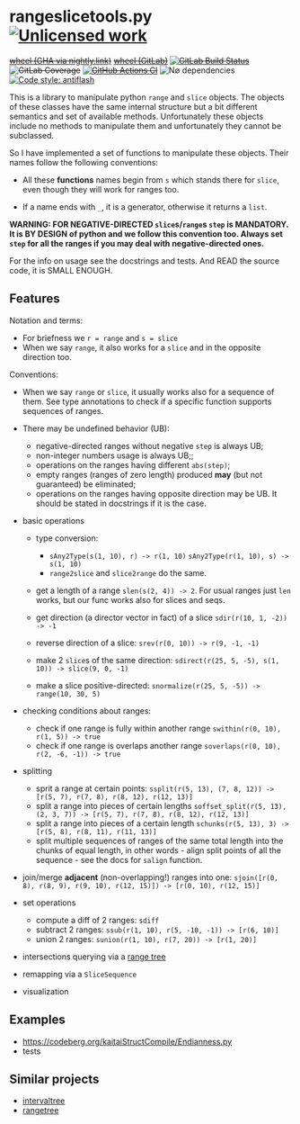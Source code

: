 rangeslicetools.py [![Unlicensed work](https://raw.githubusercontent.com/unlicense/unlicense.org/master/static/favicon.png)](https://unlicense.org/)
==================
~~[wheel (GHA via nightly.link)](https://nightly.link/KOLANICH-libs/rangeslicetools.py/workflows/CI/master/rangeslicetools-0.CI-py3-none-any.whl)~~
~~[wheel (GitLab)](https://gitlab.com/KOLANICH/rangeslicetools.py/-/jobs/artifacts/master/raw/dist/rangeslicetools-0.CI-py3-none-any.whl?job=build)~~
~~[![GitLab Build Status](https://gitlab.com/KOLANICH/rangeslicetools.py/badges/master/pipeline.svg)](https://gitlab.com/KOLANICH/rangeslicetools.py/pipelines/master/latest)~~
~~![GitLab Coverage](https://gitlab.com/KOLANICH/rangeslicetools.py/badges/master/coverage.svg)~~
~~[![GitHub Actions CI](https://github.com/KOLANICH-libs/rangeslicetools.py/workflows/CI/badge.svg)](https://github.com/KOLANICH-libs/rangeslicetools.py/actions/)~~
![N∅ dependencies](https://shields.io/badge/-N%E2%88%85_deps!-0F0)
[![Code style: antiflash](https://img.shields.io/badge/code%20style-antiflash-FFF.svg)](https://github.com/KOLANICH-tools/antiflash.py)

This is a library to manipulate python `range` and `slice` objects. The objects of these classes have the same internal structure but a bit different semantics and set of available methods. Unfortunately these objects include no methods to manipulate them and unfortunately they cannot be subclassed.

So I have implemented a set of functions to manipulate these objects. Their names follow the following conventions:

* All these **functions** names begin from `s` which stands there for `slice`, even though they will work for ranges too.

* If a name ends with `_`, it is a generator, otherwise it returns a `list`.

**WARNING: FOR NEGATIVE-DIRECTED `slice`s/`range`s `step` is MANDATORY. It is BY DESIGN of python and we follow this convention too. Always set `step` for all the ranges if you may deal with negative-directed ones.**

For the info on usage see the docstrings and tests. And READ the source code, it is SMALL ENOUGH.

Features
--------
Notation and terms:

* For briefness we `r = range` and `s = slice`
* When we say `range`, it also works for a `slice` and in the opposite direction too.

Conventions:

* When we say `range` or `slice`, it usually works also for a sequence of them. See type annotations to check if a specific function supports sequences of ranges.
* There may be undefined behavior (UB):

	* negative-directed ranges without negative `step` is always UB;
	* non-integer numbers usage is always UB;;
	* operations on the ranges having different `abs(step)`;
	* empty ranges (ranges of zero length) produced **may** (but not guaranteed) be eliminated;
	* operations on the ranges having opposite direction may be UB. It should be stated in docstrings if it is the case.

* basic operations

	* type conversion:
		* `sAny2Type(s(1, 10), r) -> r(1, 10)` `sAny2Type(r(1, 10), s) -> s(1, 10)`
		* `range2slice` and `slice2range` do the same.

	* get a length of a range `slen(s(2, 4)) -> 2`. For usual ranges just `len` works, but our func works also for slices and seqs.
	* get direction (a director vector in fact) of a slice `sdir(r(10, 1, -2)) -> -1`
	* reverse direction of a slice: `srev(r(0, 10)) -> r(9, -1, -1)`
	* make 2 `slice`s of the same direction: `sdirect(r(25, 5, -5), s(1, 10)) -> slice(9, 0, -1)`
	* make a slice positive-directed: `snormalize(r(25, 5, -5)) -> range(10, 30, 5)`

* checking conditions about ranges:

	* check if one range is fully within another range `swithin(r(0, 10), r(1, 5)) -> true`
	* check if one range is overlaps another range `soverlaps(r(0, 10), r(2, -6, -1)) -> true`

* splitting

	* sprit a range at certain points: `ssplit(r(5, 13), (7, 8, 12)) -> [r(5, 7), r(7, 8), r(8, 12), r(12, 13)]`
	* split a range into pieces of certain lengths `soffset_split(r(5, 13), (2, 3, 7)) -> [r(5, 7), r(7, 8), r(8, 12), r(12, 13)]`
	* split a range into pieces of a certain length `schunks(r(5, 13), 3) -> [r(5, 8), r(8, 11), r(11, 13)]`
	* split multiple sequences of ranges of the same total length into the chunks of equal length, in other words - align split points of all the sequence - see the docs for `salign` function.

* join/merge **adjacent** (non-overlapping!) ranges into one: `sjoin([r(0, 8), r(8, 9), r(9, 10), r(12, 15)]) -> [r(0, 10), r(12, 15)]`

* set operations

	* compute a diff of 2 ranges: `sdiff`
	* subtract 2 ranges: `ssub(r(1, 10), r(5, -10, -1)) -> [r(6, 10)]`
	* union 2 ranges: `sunion(r(1, 10), r(7, 20)) -> [r(1, 20)]` 

* intersections querying via a [range tree](https://en.wikipedia.org/wiki/Range_tree)
* remapping via a `SliceSequence`
* visualization


Examples
--------
* https://codeberg.org/kaitaiStructCompile/Endianness.py
* tests


Similar projects
----------------

* [intervaltree](https://github.com/chaimleib/intervaltree)
* [rangetree](https://github.com/nanobit/rangetree)
